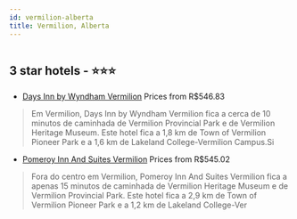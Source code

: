 ```yaml
---
id: vermilion-alberta
title: Vermilion, Alberta
---
```


<center><img src="https://i.travelapi.com/hotels/12000000/11470000/11468900/11468888/e01565ba_z.jpg" alt="" /></center>


##  3 star hotels - ⭐️⭐️⭐️

-    [Days Inn by Wyndham Vermilion](https://www.hurb.com/br/aud/https://www.hurb.com/br/hotels/vermilion/days-inn-by-wyndham-vermilion-HT-CLXS?cmp=18055) Prices from R$546.83
   > Em Vermilion, Days Inn by Wyndham Vermilion fica a cerca de 10 minutos de caminhada de Vermilion Provincial Park e de Vermilion Heritage Museum.  Este hotel fica a 1,8 km de Town of Vermilion Pioneer Park e a 1,6 km de Lakeland College-Vermilion Campus.Si
-    [Pomeroy Inn And Suites Vermilion](https://www.hurb.com/br/aud/https://www.hurb.com/br/hotels/vermilion/pomeroy-inn-and-suites-vermilion-HT-DGQO?cmp=18055) Prices from R$545.02
   > Fora do centro em Vermilion, Pomeroy Inn And Suites Vermilion fica a apenas 15 minutos de caminhada de Vermilion Heritage Museum e de Vermilion Provincial Park.  Este hotel fica a 2,9 km de Town of Vermilion Pioneer Park e a 1,2 km de Lakeland College-Ver
